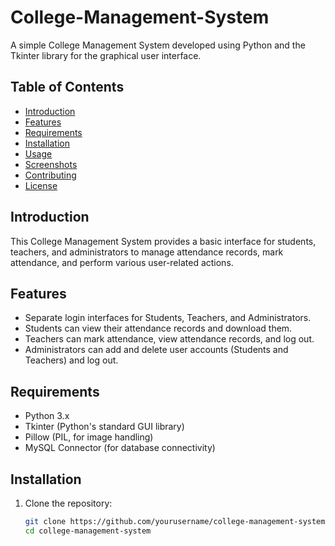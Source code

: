 # College-Management-System

A simple College Management System developed using Python and the Tkinter library for the graphical user interface.

## Table of Contents

- [Introduction](#introduction)
- [Features](#features)
- [Requirements](#requirements)
- [Installation](#installation)
- [Usage](#usage)
- [Screenshots](#screenshots)
- [Contributing](#contributing)
- [License](#license)

## Introduction

This College Management System provides a basic interface for students, teachers, and administrators to manage attendance records, mark attendance, and perform various user-related actions.

## Features

- Separate login interfaces for Students, Teachers, and Administrators.
- Students can view their attendance records and download them.
- Teachers can mark attendance, view attendance records, and log out.
- Administrators can add and delete user accounts (Students and Teachers) and log out.

## Requirements

- Python 3.x
- Tkinter (Python's standard GUI library)
- Pillow (PIL, for image handling)
- MySQL Connector (for database connectivity)

## Installation

1. Clone the repository:

   ```bash
   git clone https://github.com/yourusername/college-management-system.git
   cd college-management-system
